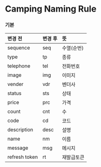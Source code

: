 # Camping Naming Rule

### 기본
| 변경 전          | 변경 후 | 뜻      |
|:--------------|:-----|:-------|
| sequence      | seq  | 수열(순번) |
| type          | tp   | 종류     |
| telephone     | tel | 전화번호   |
| image         | img | 이미지    |
| vender        | vdr | 벤더사    |
| status        | sts | 상태     |
| price         | prc | 가격     |
| count         | cnt | 수      |
| code          | cd | 코드     |
| description   | desc | 설명 |
| name          | nm | 이름 |
| message | msg | 메시지 |
| refresh token | rt | 재발급토큰  |